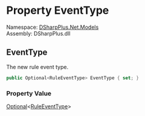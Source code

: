 # Property EventType

Namespace: [DSharpPlus.Net.Models](DSharpPlus.Net.Models.md)  
Assembly: DSharpPlus.dll

## <a id="DSharpPlus_Net_Models_AutoModerationRuleEditModel_EventType"></a>EventType

The new rule event type.

```csharp
public Optional<RuleEventType> EventType { set; }
```

### Property Value

[Optional](DSharpPlus.Entities.Optional\-1.md)<[RuleEventType](DSharpPlus.Enums.RuleEventType.md)\>

